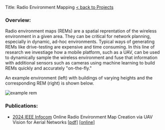 Title: Radio Environment Mapping
[< back to Projects]({filename}../projects.md)
### Overview:
Radio environment maps (REMs) are a spatial reprentation of the wireless environment in a given area.  They can be critical for network planning, especially in dynamic, ad-hoc environments.  Typical ways of generating REMs like drive-testing are expensive and time consuming.  In this line of research we investiage how a mobile platform, such as a UAV, can be used to dynamically sample the wireless environment and fuse that information with additional sensors such as cameras using machine learning to build REMs quickly and accurately "on-the-fly."  

An example environment (left) with buildings of varying heights and the corresponding REM (right) is shown below.

<div>
    <img src="{static}/images/papers/rem_example.svg" alt="example rem" max-width="90%" height="auto">
</div>

### Publications:

- [2024 IEEE Infocom](https://infocom2024.ieee-infocom.org) Online Radio Environment Map Creation via UAV
Vision for Aerial Networks [[pdf]]({static}/pdf/papers/2023_infocom_rem.pdf) [[online]](https://ieeexplore.ieee.org/document/10621219)


